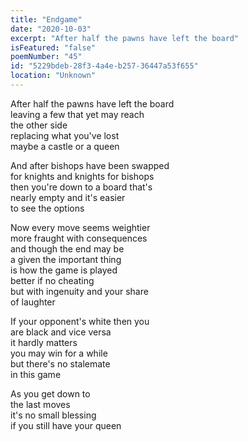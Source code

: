 ```yaml
---
title: "Endgame"
date: "2020-10-03"
excerpt: "After half the pawns have left the board"
isFeatured: "false"
poemNumber: "45"
id: "5229bdeb-28f3-4a4e-b257-36447a53f655"
location: "Unknown"
---
```


After half the pawns have left the board  
leaving a few that yet may reach  
the other side  
replacing what you've lost  
maybe a castle or a queen

And after bishops have been swapped  
for knights and knights for bishops  
then you're down to a board that's  
nearly empty and it's easier  
to see the options

Now every move seems weightier  
more fraught with consequences  
and though the end may be  
a given the important thing  
is how the game is played  
better if no cheating  
but with ingenuity and your share  
of laughter

If your opponent's white then you  
are black and vice versa  
it hardly matters  
you may win for a while  
but there's no stalemate  
in this game

As you get down to  
the last moves  
it's no small blessing  
if you still have your queen
